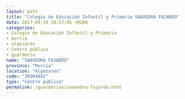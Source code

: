 ```yaml
---
layout: post
title: "Colegio de Educación Infantil y Primaria SAAVEDRA FAJARDO"
date: 2017-09-20 20:57:05 +0200
categories:
- Colegio de Educación Infantil y Primaria
- murcia
- algezares
- Centro público
- guarderia
name: "SAAVEDRA FAJARDO"
province: "Murcia"
location: "Algezares"
code: "30004841"
type: "Centro público"
permalink: /guarderias/saavedra-fajardo.html
---
```

